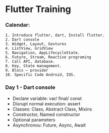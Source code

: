 # Flutter Training

### Calendar:
    1. Introduce flutter, dart, Install flutter.
    2. Dart console
    3. Widget, Layout, Gestures
    4. ListView, GridView
    5. Navigation, AppLifecycleState.
    6. Future, Stream, Reactive programing
    7. Call API, database.
    8. Key, State management.
    9. Blocs – provider
    10. Specific Code Android, IOS.

### Day 1 - Dart console
- Declare variable: var/ final/ const
- Disrupt normal execution: assert
- Classes: Class, Abstract Class, Mixins
- Constructor, Named constructor
- Optional parameters
- Asynchronou: Future, Async, Await
